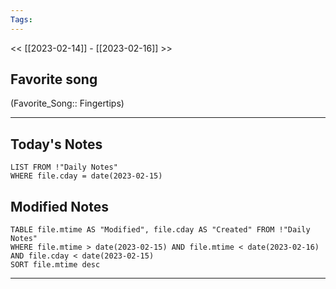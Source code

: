```yaml
---
Tags:
---
```

<< [[2023-02-14]] - [[2023-02-16]] >>
## Favorite song
(Favorite_Song:: Fingertips)
___
## Today's Notes
```dataview
LIST FROM !"Daily Notes"
WHERE file.cday = date(2023-02-15)
```
## Modified Notes
```dataview
TABLE file.mtime AS "Modified", file.cday AS "Created" FROM !"Daily Notes" 
WHERE file.mtime > date(2023-02-15) AND file.mtime < date(2023-02-16) AND file.cday < date(2023-02-15)
SORT file.mtime desc
```
___
